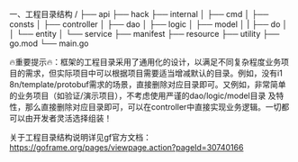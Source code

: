一、工程目录结构
/
├── api
├── hack
├── internal
│   ├── cmd
│   ├── consts
│   ├── controller
│   ├── dao
│   ├── logic
│   ├── model
│   |   ├── do
│   │   └── entity
│   └── service
├── manifest
├── resource
├── utility
├── go.mod
└── main.go 

🔥重要提示🔥：框架的工程目录采用了通用化的设计，以满足不同复杂程度业务项目的需求，但实际项目中可以根据项目需要适当增减默认的目录。例如，没有i1
8n/template/protobuf需求的场景，直接删除对应目录即可。又例如，非常简单的业务项目（如验证/演示项目），不考虑使用严谨的dao/logic/model目录
及特性，那么直接删除对应目录即可，可以在controller中直接实现业务逻辑。一切都可以由开发者灵活选择组装！

关于工程目录结构说明详见gf官方文档：https://goframe.org/pages/viewpage.action?pageId=30740166